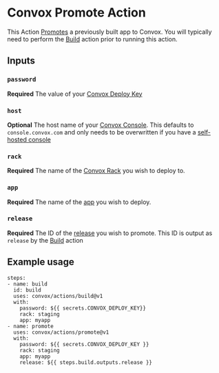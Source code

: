 # Convox Promote Action
This Action [Promotes](https://docs.convox.com/deployment/releases#promoting-a-release) a previously built app to Convox. You will typically need to perform the [Build](../build) action prior to running this action.

## Inputs
### `password`
**Required** The value of your [Convox Deploy Key](https://docs.convox.com/console/deploy-keys)
### `host`
**Optional** The host name of your [Convox Console](https://docs.convox.com/introduction/console). This defaults to `console.convox.com` and only needs to be overwritten if you have a [self-hosted console](https://docs.convox.com/reference/hipaa-compliance#run-a-private-convox-console)
### `rack`
**Required** The name of the [Convox Rack](https://docs.convox.com/introduction/rack) you wish to deploy to.
### `app`
**Required** The name of the [app](https://docs.convox.com/deployment/creating-an-application) you wish to deploy.
### `release`
**Required** The ID of the [release](https://docs.convox.com/deployment/releases) you wish to promote. This ID is output as `release` by the [Build](../build) action

## Example usage
```
steps:
- name: build
  id: build
  uses: convox/actions/build@v1
  with:
    password: ${{ secrets.CONVOX_DEPLOY_KEY}}
    rack: staging
    app: myapp
- name: promote
  uses: convox/actions/promote@v1
  with:
    password: ${{ secrets.CONVOX_DEPLOY_KEY }}
    rack: staging
    app: myapp
    release: ${{ steps.build.outputs.release }}
```